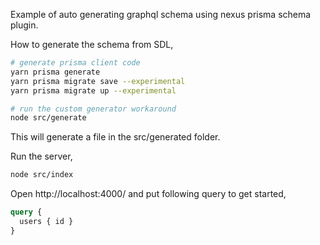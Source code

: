 Example of auto generating graphql schema using nexus prisma schema plugin.

How to generate the schema from SDL,

```sh
# generate prisma client code
yarn prisma generate
yarn prisma migrate save --experimental
yarn prisma migrate up --experimental

# run the custom generator workaround
node src/generate
```

This will generate a file in the src/generated folder.

Run the server,

```sh
node src/index
```

Open http://localhost:4000/ and put following query to get started,

```graphql
query {
  users { id }
}
```